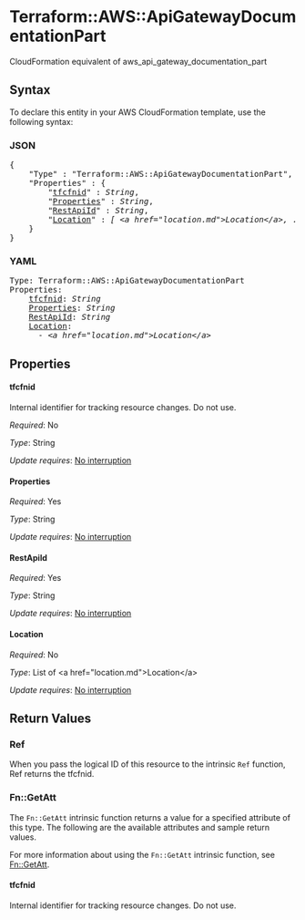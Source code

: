 # Terraform::AWS::ApiGatewayDocumentationPart

CloudFormation equivalent of aws_api_gateway_documentation_part

## Syntax

To declare this entity in your AWS CloudFormation template, use the following syntax:

### JSON

<pre>
{
    "Type" : "Terraform::AWS::ApiGatewayDocumentationPart",
    "Properties" : {
        "<a href="#tfcfnid" title="tfcfnid">tfcfnid</a>" : <i>String</i>,
        "<a href="#properties" title="Properties">Properties</a>" : <i>String</i>,
        "<a href="#restapiid" title="RestApiId">RestApiId</a>" : <i>String</i>,
        "<a href="#location" title="Location">Location</a>" : <i>[ &lt;a href=&#34;location.md&#34;&gt;Location&lt;/a&gt;, ... ]</i>
    }
}
</pre>

### YAML

<pre>
Type: Terraform::AWS::ApiGatewayDocumentationPart
Properties:
    <a href="#tfcfnid" title="tfcfnid">tfcfnid</a>: <i>String</i>
    <a href="#properties" title="Properties">Properties</a>: <i>String</i>
    <a href="#restapiid" title="RestApiId">RestApiId</a>: <i>String</i>
    <a href="#location" title="Location">Location</a>: <i>
      - &lt;a href=&#34;location.md&#34;&gt;Location&lt;/a&gt;</i>
</pre>

## Properties

#### tfcfnid

Internal identifier for tracking resource changes. Do not use.

_Required_: No

_Type_: String

_Update requires_: [No interruption](https://docs.aws.amazon.com/AWSCloudFormation/latest/UserGuide/using-cfn-updating-stacks-update-behaviors.html#update-no-interrupt)

#### Properties

_Required_: Yes

_Type_: String

_Update requires_: [No interruption](https://docs.aws.amazon.com/AWSCloudFormation/latest/UserGuide/using-cfn-updating-stacks-update-behaviors.html#update-no-interrupt)

#### RestApiId

_Required_: Yes

_Type_: String

_Update requires_: [No interruption](https://docs.aws.amazon.com/AWSCloudFormation/latest/UserGuide/using-cfn-updating-stacks-update-behaviors.html#update-no-interrupt)

#### Location

_Required_: No

_Type_: List of &lt;a href=&#34;location.md&#34;&gt;Location&lt;/a&gt;

_Update requires_: [No interruption](https://docs.aws.amazon.com/AWSCloudFormation/latest/UserGuide/using-cfn-updating-stacks-update-behaviors.html#update-no-interrupt)

## Return Values

### Ref

When you pass the logical ID of this resource to the intrinsic `Ref` function, Ref returns the tfcfnid.

### Fn::GetAtt

The `Fn::GetAtt` intrinsic function returns a value for a specified attribute of this type. The following are the available attributes and sample return values.

For more information about using the `Fn::GetAtt` intrinsic function, see [Fn::GetAtt](https://docs.aws.amazon.com/AWSCloudFormation/latest/UserGuide/intrinsic-function-reference-getatt.html).

#### tfcfnid

Internal identifier for tracking resource changes. Do not use.

